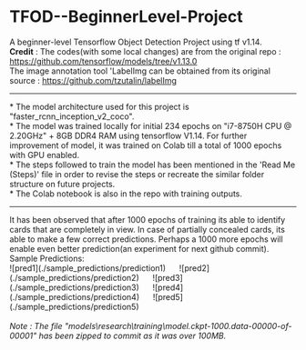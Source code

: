 # TFOD--BeginnerLevel-Project
 A beginner-level Tensorflow Object Detection Project using tf v1.14.<br>
 <b>Credit</b> : The codes(with some local changes) are from the original repo : https://github.com/tensorflow/models/tree/v1.13.0<br>
 The image annotation tool 'LabelImg can be obtained from its original source : https://github.com/tzutalin/labelImg<br>
 <hr>
 * The model architecture used for this project is "faster_rcnn_inception_v2_coco".<br>
 * The model was trained locally for initial 234 epochs on "i7-8750H CPU @ 2.20GHz" + 8GB DDR4 RAM using tensorflow V1.14. For further improvement of model, it was trained on Colab till a total of 1000 epochs with GPU enabled.<br>
 * The steps followed to train the model has been mentioned in the 'Read Me (Steps)' file in order to revise the steps or recreate the similar folder structure on future projects.<br>
 * The Colab notebook is also in the repo with training outputs.
 <hr>
 It has been observed that after 1000 epochs of training its able to identify cards that are completely in view. In case of partially concealed cards, its able to make a few correct predictions. Perhaps a 1000 more epochs will enable even better prediction(an experiment for next github commit).<br>
 Sample Predictions:<br>
 ![pred1](./sample_predictions/prediction1)&nbsp;&nbsp;&nbsp;&nbsp;&nbsp;
 ![pred2](./sample_predictions/prediction2)&nbsp;&nbsp;&nbsp;&nbsp;&nbsp;
 ![pred3](./sample_predictions/prediction3)&nbsp;&nbsp;&nbsp;&nbsp;&nbsp;
 ![pred4](./sample_predictions/prediction4)&nbsp;&nbsp;&nbsp;&nbsp;&nbsp;
 ![pred5](./sample_predictions/prediction5)
<br><br>
<i>Note : The file "models\research\training\model.ckpt-1000.data-00000-of-00001" has been zipped to commit as it was over 100MB.</i>

